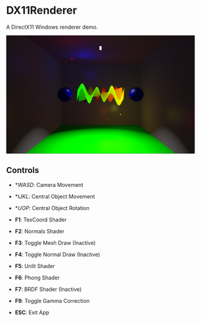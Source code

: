 # DX11Renderer

A DirectX11 Windows renderer demo.
 
![](Screenshots/spot.PNG)
 
## Controls

 - **WASD*:	Camera Movement
 - **IJKL*:	Central Object Movement
 - **UOP*:	Central Object Rotation 
   
 - **F1**:	TexCoord Shader
 - **F2**:	Normals Shader
 - **F3**:	Toggle Mesh Draw (Inactive)
 - **F4**:	Toggle Normal Draw (Inactive)
   
 - **F5**:	Unlit Shader
 - **F6**:	Phong Shader
 - **F7**:	BRDF Shader (Inactive)
   
 - **F9**:	Toggle Gamma Correction
   
 - **ESC**:	Exit App
 
